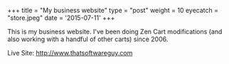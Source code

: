 +++
title = "My business website"
type = "post"
weight = 10
eyecatch = "store.jpeg"
date = '2015-07-11'
+++

This is my business website.  I've been doing Zen Cart 
modifications (and also working with a handful of other carts) 
since 2006.

Live Site: <http://www.thatsoftwareguy.com>
